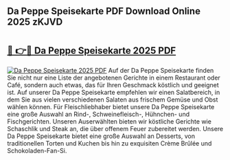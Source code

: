 ## Da Peppe Speisekarte PDF Download Online 2025 zKJVD

# <h2><a href="http://gcb41y.nevu.top/?p=Da+Peppe+Speisekarte">🔗 👉🔴 Da Peppe Speisekarte 2025 PDF</a></h2>

[![Da Peppe Speisekarte 2025 PDF](https://i.imgur.com/dBaPXMq.png)](http://gcb41y.nevu.top/?p=Da+Peppe+Speisekarte)
Auf der Da Peppe Speisekarte finden Sie nicht nur eine Liste der angebotenen Gerichte in einem Restaurant oder Café, sondern auch etwas, das für Ihren Geschmack köstlich und geeignet ist. Auf unserer Da Peppe Speisekarte empfehlen wir einen Salatbereich, in dem Sie aus vielen verschiedenen Salaten aus frischem Gemüse und Obst wählen können. Für Fleischliebhaber bietet unsere Da Peppe Speisekarte eine große Auswahl an Rind-, Schweinefleisch-, Hühnchen- und Fischgerichten. Unseren Auserwählten bieten wir köstliche Gerichte wie Schaschlik und Steak an, die über offenem Feuer zubereitet werden. Unsere Da Peppe Speisekarte bietet eine große Auswahl an Desserts, von traditionellen Torten und Kuchen bis hin zu exquisiten Crème Brûlée und Schokoladen-Fan-Si.
